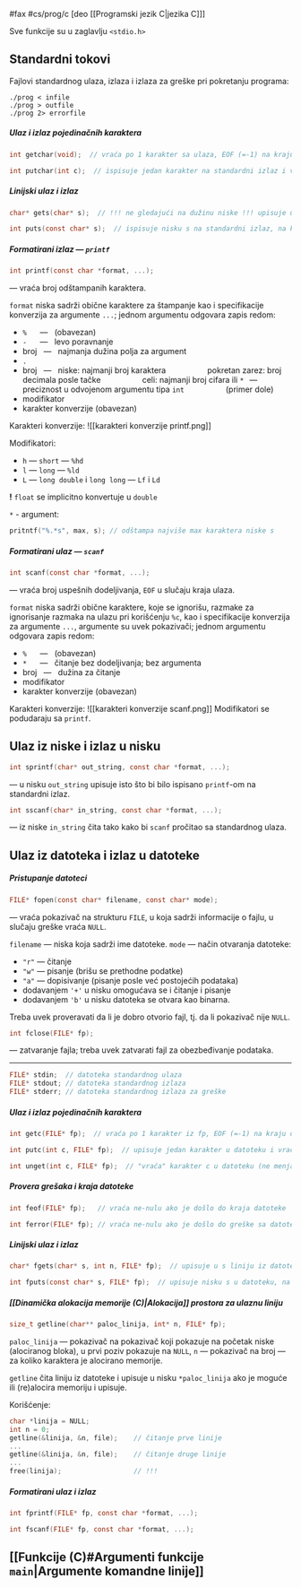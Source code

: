 #fax #cs/prog/c [deo [[Programski jezik C|jezika C]]]
$\:$

Sve funkcije su u zaglavlju ```<stdio.h>```

## Standardni tokovi
Fajlovi standardnog ulaza, izlaza i izlaza za greške pri pokretanju programa:
```
./prog < infile
./prog > outfile
./prog 2> errorfile
```
##### Ulaz i izlaz pojedinačnih karaktera
```c
int getchar(void);  // vraća po 1 karakter sa ulaza, EOF (=-1) na kraju ulaza
```

```c
int putchar(int c);  // ispisuje jedan karakter na standardni izlaz i vraća taj karakter ili EOF ako je došlo do grške 
```

##### Linijski ulaz i izlaz
```c
char* gets(char* s);  // !!! ne gledajući na dužinu niske !!! upisuje u s liniju sa ulaza do EOF ili '\n', umesto kojih stavi '\0', vraća s ili NULL ako nije uspelo (U slučaju greške ne menja s)
```

```c
int puts(const char* s);  // ispisuje nisku s na standardni izlaz, na kraju umesto '\0' ispisuje '\n'. Ako nije uspelo vraća EOF, inače drugu vrednost
```
##### Formatirani izlaz — ```printf```
```c
int printf(const char *format, ...);
```
— vraća broj odštampanih karaktera.

```format``` niska sadrži obične karaktere za štampanje kao i specifikacije konverzija za argumente ```...```; jednom argumentu odgovara zapis redom:
- ```%``` $\ \ \ \:$ — $\:$  (obavezan)
- ```-``` $\ \ \ \:$ — $\:$ levo poravnanje
- broj $\:$ — $\:$ najmanja dužina polja za argument
- ```.```
- broj $\:$ — $\:$ niske: najmanji broj karaktera
  $\quad\quad\quad\quad$ pokretan zarez: broj decimala posle tačke
  $\quad\quad\quad\quad$ celi: najmanji broj cifara
  ili ```*``` $\,$  — $\:$ preciznost u odvojenom argumentu tipa ```int```
  $\quad\quad\quad\quad$  (primer dole)
- modifikator
- karakter konverzije (obavezan)

Karakteri konverzije:
![[karakteri konverzije printf.png]]

Modifikatori:
- ```h``` — ```short``` — ```%hd```
- ```l``` — ```long``` — ```%ld```
- ```L``` — ```long double``` i ```long long``` — ```Lf``` i ```Ld```

**!** ```float``` se implicitno konvertuje u ```double```

```*``` - argument:
```c
pritntf("%.*s", max, s); // odštampa najviše max karaktera niske s
```

##### Formatirani ulaz — ```scanf```
```c
int scanf(const char *format, ...);
```
— vraća broj uspešnih dodeljivanja, ```EOF``` u slučaju kraja ulaza.

```format``` niska sadrži obične karaktere, koje se ignorišu, razmake za ignorisanje razmaka na ulazu pri korišćenju ```%c```,  kao i specifikacije konverzija za argumente ```...```, argumente su uvek pokazivači; jednom argumentu odgovara zapis redom:
- ```%``` $\ \ \ \:$ — $\:$  (obavezan)
- ```*``` $\ \ \ \:$  — $\:$ čitanje bez dodeljivanja; bez argumenta
- broj $\:$ — $\:$ dužina za čitanje
- modifikator
- karakter konverzije (obavezan)

Karakteri konverzije:
![[karakteri konverzije scanf.png]]
Modifikatori se podudaraju sa ```printf```.

## Ulaz iz niske i izlaz u nisku
```c
int sprintf(char* out_string, const char *format, ...);
```
— u nisku ```out_string``` upisuje isto što bi bilo ispisano ```printf```-om na standardni izlaz.

```c
int sscanf(char* in_string, const char *format, ...);
```
— iz niske ```in_string``` čita tako kako bi ```scanf``` pročitao sa standardnog ulaza.
## Ulaz iz datoteka i izlaz u datoteke
##### Pristupanje datoteci
```c
FILE* fopen(const char* filename, const char* mode);
```
— vraća pokazivač na strukturu ```FILE```, u koja sadrži informacije o fajlu, u slučaju greške vraća ```NULL```.

```filename``` — niska koja sadrži ime datoteke.
```mode``` — način otvaranja datoteke:
- ```"r"``` — čitanje
- ```"w"``` — pisanje (brišu se prethodne podatke)
- ```"a"``` — dopisivanje (pisanje posle već postojećih podataka)
- dodavanjem ```'+'``` u nisku omogućava se i čitanje i pisanje
- dodavanjem ```'b'``` u nisku datoteka se otvara kao binarna.

Treba uvek proveravati da li je dobro otvorio fajl, tj. da li pokazivač nije ```NULL```.

```c
int fclose(FILE* fp);
```
— zatvaranje fajla; treba uvek zatvarati fajl za obezbeđivanje podataka.

---
```c
FILE* stdin;  // datoteka standardnog ulaza
FILE* stdout; // datoteka standardnog izlaza
FILE* stderr; // datoteka standardnog izlaza za greške
```

##### Ulaz i izlaz pojedinačnih karaktera
```c
int getc(FILE* fp);  // vraća po 1 karakter iz fp, EOF (=-1) na kraju datoteke
```

```c
int putc(int c, FILE* fp);  // upisuje jedan karakter u datoteku i vraća taj karakter ili EOF ako je došlo do grške 
```

```c
int unget(int c, FILE* fp);  // "vraća" karakter c u datoteku (ne menja datoteku), sledeći getc će njega pročitati 
```

##### Provera grešaka i kraja datoteke
```c
int feof(FILE* fp);   // vraća ne-nulu ako je došlo do kraja datoteke 
```

```c
int ferror(FILE* fp); // vraća ne-nulu ako je došlo do greške sa datotekom
```
##### Linijski ulaz i izlaz
```c
char* fgets(char* s, int n, FILE* fp);  // upisuje u s liniju iz datoteke do EOF ili '\n' dužine najviše (n-1), na krraju stavi '\0', vraća s ili NULL ako nije uspelo (U slučaju greške ne menja s)
```

```c
int fputs(const char* s, FILE* fp);  // upisuje nisku s u datoteku, na kraju umesto '\0' ispisuje '\n'. Ako nije uspelo vraća EOF, inače drugu vrednost
```

##### [[Dinamička alokacija memorije (C)|Alokacija]] prostora za ulaznu liniju
```c
size_t getline(char** paloc_linija, int* n, FILE* fp);
```
```paloc_linija``` — pokazivač na pokazivač koji pokazuje na početak niske (alociranog bloka), u prvi poziv pokazuje na ```NULL```,
```n``` — pokazivač na broj — za koliko karaktera je alocirano memorije.

```getline``` čita liniju iz datoteke i upisuje u nisku ```*paloc_linija``` ako je moguće ili (re)alocira memoriju i upisuje.

Korišćenje:
```c
char *linija = NULL;
int n = 0;
getline(&linija, &n, file);    // čitanje prve linije
...
getline(&linija, &n, file);    // čitanje druge linije
...
free(linija);                  // !!!
```
##### Formatirani ulaz i izlaz
```c
int fprintf(FILE* fp, const char *format, ...);
```


```c
int fscanf(FILE* fp, const char *format, ...);
```
## [[Funkcije (C)#Argumenti funkcije ```main```|Argumente komandne linije]]